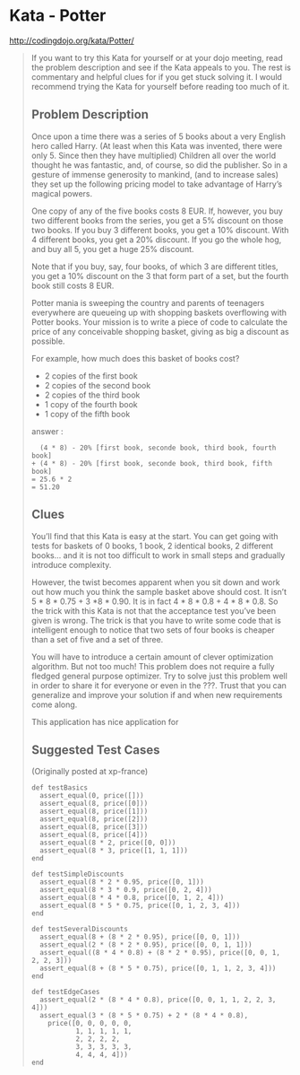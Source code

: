 
# Kata - Potter

http://codingdojo.org/kata/Potter/

> If you want to try this Kata for yourself or at your dojo meeting, read the problem description and see if the Kata appeals to you. The rest is commentary and helpful clues for if you get stuck solving it. I would recommend trying the Kata for yourself before reading too much of it.
>
> ## Problem Description
>
> Once upon a time there was a series of 5 books about a very English hero called Harry. (At least when this Kata was invented, there were only 5. Since then they have multiplied) Children all over the world thought he was fantastic, and, of course, so did the publisher. So in a gesture of immense generosity to mankind, (and to increase sales) they set up the following pricing model to take advantage of Harry’s magical powers.
>
> One copy of any of the five books costs 8 EUR. If, however, you buy two different books from the series, you get a 5% discount on those two books. If you buy 3 different books, you get a 10% discount. With 4 different books, you get a 20% discount. If you go the whole hog, and buy all 5, you get a huge 25% discount.
>
> Note that if you buy, say, four books, of which 3 are different titles, you get a 10% discount on the 3 that form part of a set, but the fourth book still costs 8 EUR.
>
> Potter mania is sweeping the country and parents of teenagers everywhere are queueing up with shopping baskets overflowing with Potter books. Your mission is to write a piece of code to calculate the price of any conceivable shopping basket, giving as big a discount as possible.
>
> For example, how much does this basket of books cost?
>
> * 2 copies of the first book
> * 2 copies of the second book
> * 2 copies of the third book
> * 1 copy of the fourth book
> * 1 copy of the fifth book
>
> answer :
>
> ```
>   (4 * 8) - 20% [first book, seconde book, third book, fourth book]
> + (4 * 8) - 20% [first book, seconde book, third book, fifth book]
> = 25.6 * 2
> = 51.20
> ```
>
> ## Clues
>
> You’ll find that this Kata is easy at the start. You can get going with tests for baskets of 0 books, 1 book, 2 identical books, 2 different books… and it is not too difficult to work in small steps and gradually introduce complexity.
>
> However, the twist becomes apparent when you sit down and work out how much you think the sample basket above should cost. It isn’t 5 * 8 * 0.75 + 3 *8 * 0.90. It is in fact 4 * 8 * 0.8 + 4 * 8 * 0.8. So the trick with this Kata is not that the acceptance test you’ve been given is wrong. The trick is that you have to write some code that is intelligent enough to notice that two sets of four books is cheaper than a set of five and a set of three.
>
> You will have to introduce a certain amount of clever optimization algorithm. But not too much! This problem does not require a fully fledged general purpose optimizer. Try to solve just this problem well in order to share it for everyone or even in the ???. Trust that you can generalize and improve your solution if and when new requirements come along.
>
> This application has nice application for
>
> ## Suggested Test Cases
>
> (Originally posted at xp-france)
>
> ```
> def testBasics
>   assert_equal(0, price([]))
>   assert_equal(8, price([0]))
>   assert_equal(8, price([1]))
>   assert_equal(8, price([2]))
>   assert_equal(8, price([3]))
>   assert_equal(8, price([4]))
>   assert_equal(8 * 2, price([0, 0]))
>   assert_equal(8 * 3, price([1, 1, 1]))
> end
>
> def testSimpleDiscounts
>   assert_equal(8 * 2 * 0.95, price([0, 1]))
>   assert_equal(8 * 3 * 0.9, price([0, 2, 4]))
>   assert_equal(8 * 4 * 0.8, price([0, 1, 2, 4]))
>   assert_equal(8 * 5 * 0.75, price([0, 1, 2, 3, 4]))
> end
>
> def testSeveralDiscounts
>   assert_equal(8 + (8 * 2 * 0.95), price([0, 0, 1]))
>   assert_equal(2 * (8 * 2 * 0.95), price([0, 0, 1, 1]))
>   assert_equal((8 * 4 * 0.8) + (8 * 2 * 0.95), price([0, 0, 1, 2, 2, 3]))
>   assert_equal(8 + (8 * 5 * 0.75), price([0, 1, 1, 2, 3, 4]))
> end
>
> def testEdgeCases
>   assert_equal(2 * (8 * 4 * 0.8), price([0, 0, 1, 1, 2, 2, 3, 4]))
>   assert_equal(3 * (8 * 5 * 0.75) + 2 * (8 * 4 * 0.8),
>     price([0, 0, 0, 0, 0,
>            1, 1, 1, 1, 1,
>            2, 2, 2, 2,
>            3, 3, 3, 3, 3,
>            4, 4, 4, 4]))
> end
> ```
